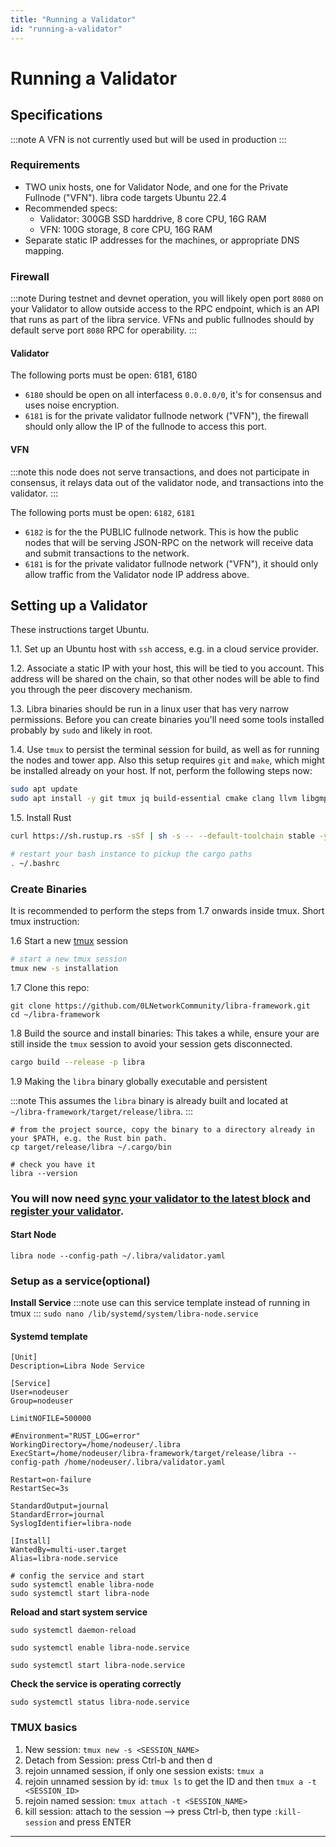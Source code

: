 ```yaml
---
title: "Running a Validator"
id: "running-a-validator"
---
```


# Running a Validator

## Specifications
:::note
A VFN is not currently used but will be used in production
:::

### Requirements
- TWO unix hosts, one for Validator Node, and one for the Private Fullnode ("VFN").
libra code targets Ubuntu 22.4
- Recommended specs:
  - Validator: 300GB SSD harddrive, 8 core CPU, 16G RAM
  - VFN: 100G storage, 8 core CPU, 16G RAM
- Separate static IP addresses for the machines, or appropriate DNS mapping.

### Firewall
:::note
During testnet and devnet operation, you will likely open port `8080` on your Validator to allow outside access to the RPC endpoint, which is an API that runs as part of the libra service.
VFNs and public fullnodes should by default serve port `8080` RPC for operability.
:::

#### Validator

The following ports must be open: 6181, 6180

- `6180` should be open on all interfacess `0.0.0.0/0`, it's for consensus and uses noise encryption.
- `6181` is for the private validator fullnode network ("VFN"), the firewall should only allow the IP of the fullnode to access this port.

#### VFN
:::note
this node does not serve transactions, and does not participate in consensus, it relays data out of the validator node, and transactions into the validator.
:::

The following ports must be open: `6182`, `6181`

- `6182` is for the the PUBLIC fullnode network. This is how the public nodes that will be serving JSON-RPC on the network will receive data and submit transactions to the network.
- `6181` is for the private validator fullnode network ("VFN"), it should only allow traffic from the Validator node IP address above.




## Setting up a Validator

These instructions target Ubuntu.

1.1. Set up an Ubuntu host with `ssh` access, e.g. in a cloud service provider.

1.2. Associate a static IP with your host, this will be tied to you account. This address will be shared on the chain, so that other nodes will be able to find you through the peer discovery mechanism.

1.3. Libra binaries should be run in a linux user that has very narrow permissions. Before you can create binaries you'll need some tools installed probably by `sudo` and likely in root.


1.4. Use `tmux` to persist the terminal session for build, as well as for running the nodes and tower app. Also this setup requires `git` and `make`, which might be installed already on your host. If not, perform the following steps now:

```bash
sudo apt update
sudo apt install -y git tmux jq build-essential cmake clang llvm libgmp-dev pkg-config libssl-dev lld libpq-dev
```


1.5. Install Rust

```bash
curl https://sh.rustup.rs -sSf | sh -s -- --default-toolchain stable -y

# restart your bash instance to pickup the cargo paths
. ~/.bashrc

```

### Create Binaries

It is recommended to perform the steps from 1.7 onwards inside tmux. Short tmux instruction:

1.6 Start a new [tmux](#tmux-basics) session

```bash
# start a new tmux session
tmux new -s installation
```

1.7 Clone this repo:
```
git clone https://github.com/0LNetworkCommunity/libra-framework.git
cd ~/libra-framework
```
1.8 Build the source and install binaries:
This takes a while, ensure your are still inside the `tmux` session to avoid your session gets disconnected.

```bash
cargo build --release -p libra
```

1.9 Making the `libra` binary globally executable and persistent

:::note
This assumes the `libra` binary is already built and located at `~/libra-framework/target/release/libra`.
:::
```
# from the project source, copy the binary to a directory already in your $PATH, e.g. the Rust bin path.
cp target/release/libra ~/.cargo/bin

# check you have it
libra --version
```



### You will now need [sync your validator to the latest block](/validators/restore) and [register your validator](/validators/register).

#### Start Node

`libra node --config-path ~/.libra/validator.yaml`

### Setup as a service(optional)

**Install Service**
:::note
use can this service template instead of running in tmux
:::
`sudo nano /lib/systemd/system/libra-node.service`





#### Systemd template

```
[Unit]
Description=Libra Node Service

[Service]
User=nodeuser
Group=nodeuser

LimitNOFILE=500000

#Environment="RUST_LOG=error"
WorkingDirectory=/home/nodeuser/.libra
ExecStart=/home/nodeuser/libra-framework/target/release/libra --config-path /home/nodeuser/.libra/validator.yaml

Restart=on-failure
RestartSec=3s

StandardOutput=journal
StandardError=journal
SyslogIdentifier=libra-node

[Install]
WantedBy=multi-user.target
Alias=libra-node.service

# config the service and start
sudo systemctl enable libra-node
sudo systemctl start libra-node
```

**Reload and start system service**

`sudo systemctl daemon-reload`

`sudo systemctl enable libra-node.service`

`sudo systemctl start libra-node.service`

**Check the service is operating correctly**

`sudo systemctl status libra-node.service`


### TMUX basics

1. New session: `tmux new -s <SESSION_NAME>`
2. Detach from Session: press Ctrl-b and then d
3. rejoin unnamed session, if only one session exists: `tmux a`
4. rejoin unnamed session by id: `tmux ls` to get the ID and then `tmux a -t <SESSION_ID>`
5. rejoin named session: `tmux attach -t <SESSION_NAME>`
6. kill session: attach to the session --> press Ctrl-b, then type `:kill-session` and press ENTER

---
